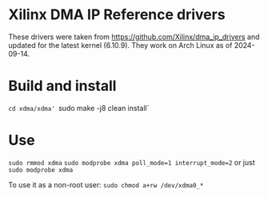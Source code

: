 # Xilinx DMA IP Reference drivers

These drivers were taken from <https://github.com/Xilinx/dma_ip_drivers> and
updated for the latest kernel (6.10.9). They work on Arch Linux as of 2024-09-14.

# Build and install

`cd xdma/xdma'
`sudo make -j8 clean install`

# Use
`sudo rmmod xdma`
`sudo modprobe xdma poll_mode=1 interrupt_mode=2` or just `sudo modprobe xdma`

To use it as a non-root user:
`sudo chmod a+rw /dev/xdma0_*`
